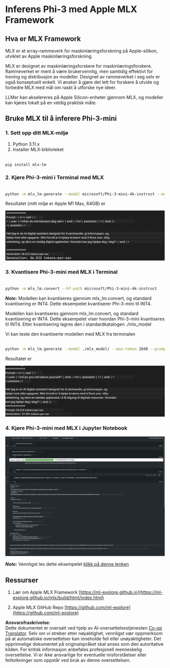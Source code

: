 <!--
CO_OP_TRANSLATOR_METADATA:
{
  "original_hash": "dcb656f3d206fc4968e236deec5d4384",
  "translation_date": "2025-07-17T10:07:22+00:00",
  "source_file": "md/03.FineTuning/03.Inference/MLX_Inference.md",
  "language_code": "no"
}
-->
# **Inferens Phi-3 med Apple MLX Framework**

## **Hva er MLX Framework**

MLX er et array-rammeverk for maskinlæringsforskning på Apple-silikon, utviklet av Apple maskinlæringsforskning.

MLX er designet av maskinlæringsforskere for maskinlæringsforskere. Rammeverket er ment å være brukervennlig, men samtidig effektivt for trening og distribusjon av modeller. Designet av rammeverket i seg selv er også konseptuelt enkelt. Vi ønsker å gjøre det lett for forskere å utvide og forbedre MLX med mål om raskt å utforske nye ideer.

LLMer kan akselereres på Apple Silicon-enheter gjennom MLX, og modeller kan kjøres lokalt på en veldig praktisk måte.

## **Bruke MLX til å inferere Phi-3-mini**

### **1. Sett opp ditt MLX-miljø**

1. Python 3.11.x  
2. Installer MLX-biblioteket


```bash

pip install mlx-lm

```

### **2. Kjøre Phi-3-mini i Terminal med MLX**


```bash

python -m mlx_lm.generate --model microsoft/Phi-3-mini-4k-instruct --max-token 2048 --prompt  "<|user|>\nCan you introduce yourself<|end|>\n<|assistant|>"

```

Resultatet (mitt miljø er Apple M1 Max, 64GB) er

![Terminal](../../../../../translated_images/01.5cf57df8f7407cf9281c0237f4e69c3728b8817253aad0835d14108b07c83c88.no.png)

### **3. Kvantisere Phi-3-mini med MLX i Terminal**


```bash

python -m mlx_lm.convert --hf-path microsoft/Phi-3-mini-4k-instruct

```

***Note:*** Modellen kan kvantiseres gjennom mlx_lm.convert, og standard kvantisering er INT4. Dette eksempelet kvantiserer Phi-3-mini til INT4.

Modellen kan kvantiseres gjennom mlx_lm.convert, og standard kvantisering er INT4. Dette eksempelet viser hvordan Phi-3-mini kvantiseres til INT4. Etter kvantisering lagres den i standardkatalogen ./mlx_model

Vi kan teste den kvantiserte modellen med MLX fra terminalen


```bash

python -m mlx_lm.generate --model ./mlx_model/ --max-token 2048 --prompt  "<|user|>\nCan you introduce yourself<|end|>\n<|assistant|>"

```

Resultatet er

![INT4](../../../../../translated_images/02.7b188681a8eadbc111aba8d8006e4b3671788947a99a46329261e169dd2ec29f.no.png)


### **4. Kjøre Phi-3-mini med MLX i Jupyter Notebook**


![Notebook](../../../../../translated_images/03.b9705a3a5aaa89f9eb0ca04c1a4565dfe4a5e8cc68604227d2eab149fef1d3c7.no.png)

***Note:*** Vennligst les dette eksempelet [klikk på denne lenken](../../../../../code/03.Inference/MLX/MLX_DEMO.ipynb)


## **Ressurser**

1. Lær om Apple MLX Framework [https://ml-explore.github.io](https://ml-explore.github.io/mlx/build/html/index.html)

2. Apple MLX GitHub Repo [https://github.com/ml-explore](https://github.com/ml-explore)

**Ansvarsfraskrivelse**:  
Dette dokumentet er oversatt ved hjelp av AI-oversettelsestjenesten [Co-op Translator](https://github.com/Azure/co-op-translator). Selv om vi streber etter nøyaktighet, vennligst vær oppmerksom på at automatiske oversettelser kan inneholde feil eller unøyaktigheter. Det opprinnelige dokumentet på originalspråket skal anses som den autoritative kilden. For kritisk informasjon anbefales profesjonell menneskelig oversettelse. Vi er ikke ansvarlige for eventuelle misforståelser eller feiltolkninger som oppstår ved bruk av denne oversettelsen.